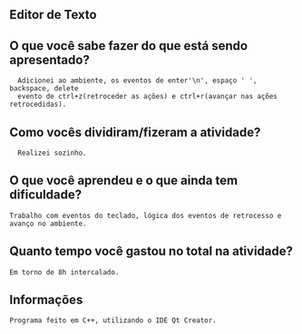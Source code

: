 ## Editor de Texto
## O que você sabe fazer do que está sendo apresentado?   
	  Adicionei ao ambiente, os eventos de enter'\n', espaço ' ', backspace, delete 
      evento de ctrl+z(retroceder as ações) e ctrl+r(avançar nas ações retrocedidas).

## Como vocês dividiram/fizeram a atividade?   
	  Realizei sozinho.
  
## O que você aprendeu e o que ainda tem dificuldade?  
	Trabalho com eventos do teclado, lógica dos eventos de retrocesso e avanço no ambiente.
  
## Quanto tempo você gastou no total na atividade?
	Em torno de 8h intercalado.

## Informações
	Programa feito em C++, utilizando o IDE Qt Creator.
